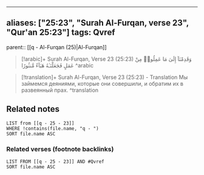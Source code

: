 
---
aliases: ["25:23", "Surah Al-Furqan, verse 23", "Qur'an 25:23"]
tags: Qvref
---

parent:: [[q - Al-Furqan (25)|Al-Furqan]]

> [!arabic]+ Surah Al-Furqan, Verse 23 (25:23)
> <span class="quran-arabic">وَقَدِمْنَآ إِلَىٰ مَا عَمِلُوا۟ مِنْ عَمَلٍ فَجَعَلْنَـٰهُ هَبَآءً مَّنثُورًا</span>
^arabic

> [!translation]+ Surah Al-Furqan, Verse 23 (25:23) - Translation
> Мы займемся деяниями, которые они совершили, и обратим их в развеянный прах.
^translation



## Related notes
```dataview
LIST from [[q - 25 - 23]]
WHERE !contains(file.name, "q - ")
SORT file.name ASC
```

### Related verses (footnote backlinks)
```dataview
LIST FROM [[q - 25 - 23]] AND #Qvref
SORT file.name ASC
```

